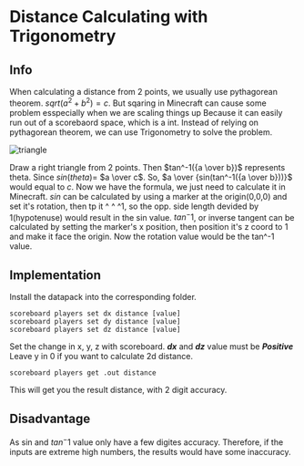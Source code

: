 # Distance Calculating with Trigonometry
## Info
When calculating a distance from 2 points, we usually use pythagorean theorem. $sqrt(a^2+b^2)=c$.
But sqaring in Minecraft can cause some problem esspecially when we are scaling things up
Because it can easily run out of a scorebaord space, which is a int.
Instead of relying on pythagorean theorem, we can use Trigonometry to solve the problem.

![triangle](https://user-images.githubusercontent.com/63050705/223461489-503eaedc-f7fc-437e-86e1-9686210dd232.png)

Draw a right triangle from 2 points. Then $tan^-1({a \over b})$ represents theta. Since $sin(theta)$= $a \over c$.
So, $a \over {sin(tan^-1({a \over b}))}$ would equal to $c$.
Now we have the formula, we just need to calculate it in Minecraft.
$sin$ can be calculated by using a marker at the origin(0,0,0) and set it's rotation, then tp it ^ ^ ^1, so the opp. side length devided by 1(hypotenuse)
would result in the sin value.
$tan^-1$, or inverse tangent can be calculated by setting the marker's x position, then position it's z coord to 1 and make it face the origin. Now the rotation value would be the tan^-1 value.

## Implementation
Install the datapack into the corresponding folder.
```
scoreboard players set dx distance [value]
scoreboard players set dy distance [value]
scoreboard players set dz distance [value]
```
Set the change in x, y, z with scoreboard.
***dx*** and ***dz*** value must be ***Positive***
Leave y in 0 if you want to calculate 2d distance.
```
scoreboard players get .out distance
```
This will get you the result distance, with 2 digit accuracy.

## Disadvantage
As sin and $tan^-1$ value only have a few digites accuracy. Therefore, if the inputs are extreme high numbers, the results would have some inaccuracy.
